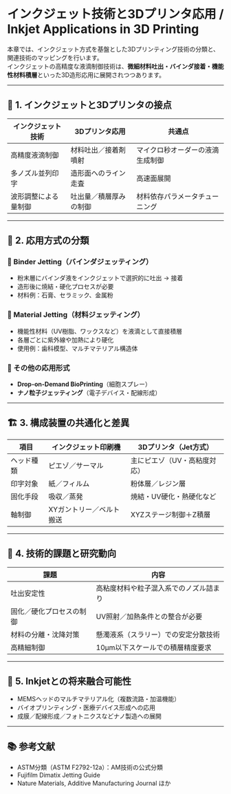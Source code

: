 # インクジェット技術と3Dプリンタ応用 / Inkjet Applications in 3D Printing

本章では、インクジェット方式を基盤とした3Dプリンティング技術の分類と、関連技術のマッピングを行います。  
インクジェットの高精度な液滴制御技術は、**微細材料吐出・バインダ接着・機能性材料積層**といった3D造形応用に展開されつつあります。

---

## 🧩 1. インクジェットと3Dプリンタの接点

| インクジェット技術      | 3Dプリンタ応用                       | 共通点                             |
|-------------------------|--------------------------------------|------------------------------------|
| 高精度液滴制御           | 材料吐出／接着剤噴射                 | マイクロ秒オーダーの液滴生成制御  |
| 多ノズル並列印字         | 造形面へのライン走査                 | 高速面展開                         |
| 波形調整による量制御     | 吐出量／積層厚みの制御               | 材料依存パラメータチューニング     |

---

## 🧪 2. 応用方式の分類

### 🔹 Binder Jetting（バインダジェッティング）

- 粉末層にバインダ液をインクジェットで選択的に吐出 → 接着
- 造形後に焼結・硬化プロセスが必要
- 材料例：石膏、セラミック、金属粉

### 🔹 Material Jetting（材料ジェッティング）

- 機能性材料（UV樹脂、ワックスなど）を液滴として直接積層
- 各層ごとに紫外線や加熱により硬化
- 使用例：歯科模型、マルチマテリアル構造体

### 🔹 その他の応用形式

- **Drop-on-Demand BioPrinting**（細胞スプレー）
- **ナノ粒子ジェッティング**（電子デバイス・配線形成）

---

## 🏗 3. 構成装置の共通化と差異

| 項目               | インクジェット印刷機          | 3Dプリンタ（Jet方式）         |
|--------------------|-------------------------------|-------------------------------|
| ヘッド種類         | ピエゾ／サーマル              | 主にピエゾ（UV・高粘度対応）   |
| 印字対象           | 紙／フィルム                  | 粉体層／レジン層               |
| 固化手段           | 吸収／蒸発                    | 焼結・UV硬化・熱硬化など       |
| 軸制御             | XYガントリー／ベルト搬送     | XYZステージ制御＋Z積層         |

---

## 🎯 4. 技術的課題と研究動向

| 課題                         | 内容                                     |
|------------------------------|------------------------------------------|
| 吐出安定性                  | 高粘度材料や粒子混入系でのノズル詰まり  |
| 固化／硬化プロセスの制御     | UV照射／加熱条件との整合が必要           |
| 材料の分離・沈降対策         | 懸濁液系（スラリー）での安定分散技術     |
| 高精細制御                   | 10μm以下スケールでの積層精度要求         |

---

## 🔄 5. Inkjetとの将来融合可能性

- MEMSヘッドのマルチマテリアル化（複数流路・加温機能）
- バイオプリンティング・医療デバイス形成への応用
- 成膜／配線形成／フォトニクスなどナノ製造への展開

---

## 📚 参考文献

- ASTM分類（ASTM F2792-12a）：AM技術の公式分類
- Fujifilm Dimatix Jetting Guide
- Nature Materials, Additive Manufacturing Journal ほか
